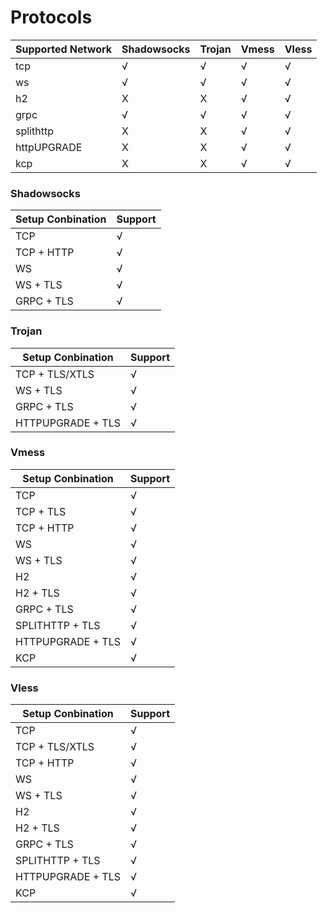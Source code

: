 # Protocols


| Supported Network | Shadowsocks | Trojan | Vmess | Vless |
| ------------------ | ---------------- | ---------- | ----------| ---------- |
|  tcp | √ |  √ | √ | √ | 
|  ws | √ |  √ | √ | √ |
|  h2 | X |  X | √ | √ | 
|  grpc | √ |  √ | √ | √ |
|  splithttp | X |  X | √ | √ |
|  httpUPGRADE | X |  X | √ | √ |
|  kcp | X |  X | √ | √ |


### Shadowsocks

| Setup Conbination | Support |
| ----------| ---------- |
| TCP | √ |
| TCP + HTTP | √ |
| WS | √ |
| WS + TLS | √ |
| GRPC + TLS | √ |


### Trojan

| Setup Conbination | Support |
| ----------| ---------- |
| TCP + TLS/XTLS | √ |
| WS + TLS | √ |
| GRPC + TLS | √ |
| HTTPUPGRADE + TLS | √ |


### Vmess

| Setup Conbination | Support |
| ----------| ---------- |
| TCP | √ |
| TCP + TLS | √ |
| TCP + HTTP | √ |
| WS | √ |
| WS + TLS | √ |
| H2 | √ |
| H2 + TLS | √ |
| GRPC + TLS | √ |
| SPLITHTTP + TLS | √ |
| HTTPUPGRADE + TLS | √ |
| KCP | √ |

### Vless

| Setup Conbination | Support |
| ----------| ---------- |
| TCP | √ |
| TCP + TLS/XTLS | √ |
| TCP + HTTP | √ |
| WS | √ |
| WS + TLS | √ |
| H2 | √ |
| H2 + TLS | √ |
| GRPC + TLS | √ |
| SPLITHTTP + TLS | √ |
| HTTPUPGRADE + TLS | √ |
| KCP | √ |